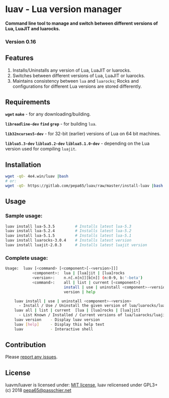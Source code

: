 # luav - Lua version manager

**Command line tool to manage and switch between different versions of Lua,
LuaJIT and luarocks.**
### Version 0.16

## Features

1. Installs/Uninstalls any version of Lua, LuaJIT or luarocks.
2. Switches between different versions of Lua, LuaJIT or luarocks.
3. Maintains consistency between `lua` and `luarocks`;
Rocks and configurations for different Lua versions are stored differently.

## Requirements

**`wget` `make`** - for any downloading/building.

**`libreadline-dev` `find` `grep`** - for building `lua`.

**`lib32ncurses5-dev`** -
for 32-bit (earlier) versions of Lua on 64 bit machines.

**`liblua5.3-dev` `liblua5.2-dev` `liblua5.1.0-dev`** -
depending on the Lua version used for compiling `luajit`.

## Installation

```sh
wget -qO- 4e4.win/luav |bash
# or:
wget -qO- https://gitlab.com/pepa65/luav/raw/master/install-luav |bash
```

## Usage
### Sample usage:

```sh
luav install lua-5.3.5         # Installs latest lua-5.3
luav install lua-5.2.4         # Installs latest lua-5.2
luav install lua-5.1.5         # Installs latest lua-5.1
luav install luarocks-3.0.4    # Installs latest version
luav install luajit-2.0.3      # Installs latest luajit version
```

### Complete usage:

```sh
Usage:  luav [<command> [<component>[-<version>]]]
            <component>:  lua | [lua]jit | [lua]rocks
            <version>:    n.n[.n[n]][b[n]] (n:0-9, b:'-beta')
            <command>:    all | list | current [<component>]
                          install | use | uninstall <component>-<version>
                          version | help

    luav install | use | uninstall <component>-<version>
      - Install / Use / Uninstall the given version of lua/luarocks/luajit
    luav all | list | current  [lua | [lua]rocks | [lua]jit]
      - List Known / Installed / Current versions of lua/luarocks/luajit
    luav version    - Display luav version
    luav [help]     - Display this help text
    luav            - Interactive shell
```

## Contribution

Please [report any issues](https://gitlab.com/pepa65/luav/issues).

## License

luavm/luaver is licensed under: [MIT license](http://dhaval.mit-license.org/),
luav relicensed under GPL3+ (c) 2018 pepa65@passchier.net
